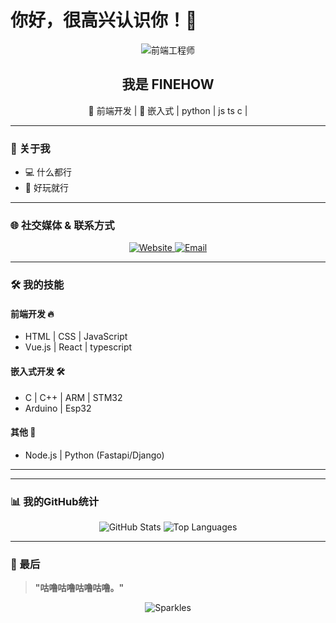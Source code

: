# 你好，很高兴认识你！👋

<p align="center">
  <img src="https://img.icons8.com/?size=100&id=pdyS3Mf3teeY&format=png&color=000000" alt="前端工程师" />
</p>

<h2 align="center">我是 FINEHOW </h2>
<p align="center">
  👷 前端开发 | 🔌 嵌入式  | python | js ts c | 
</p>

---

### 🌟 关于我

- 💻 什么都行
- 🎨 好玩就行

---

### 🌐 社交媒体 & 联系方式

<p align="center">
  <a href="http://116.62.220.150/" target="_blank">
    <img src="https://img.icons8.com/fluency/48/000000/domain.png" alt="Website" />
  </a>
  <a href="mailto:1434162587@qq.com">
    <img src="https://img.icons8.com/fluency/48/000000/apple-mail.png" alt="Email" />
  </a>
</p>

---

### 🛠 我的技能

#### 前端开发 🔥
- HTML | CSS | JavaScript
- Vue.js | React | typescript

#### 嵌入式开发 🛠
- C | C++ | ARM | STM32
- Arduino | Esp32

#### 其他 🚀
- Node.js |  Python (Fastapi/Django)
---
---

### 📊 我的GitHub统计

<p align="center">
  <img src="https://github-readme-stats.vercel.app/api?username=FineHow&show_icons=true&theme=radical" alt="GitHub Stats" />
  <img src="https://github-readme-stats.vercel.app/api/top-langs/?username=FineHow&layout=compact&theme=radical" alt="Top Languages" />
</p>

---

### 💬 最后

> **"咕噜咕噜咕噜咕噜。"**

<p align="center">
  <img src="https://img.icons8.com/?size=100&id=u6S98q8qieUu&format=png&color=000000" alt="Sparkles" />
</p>
